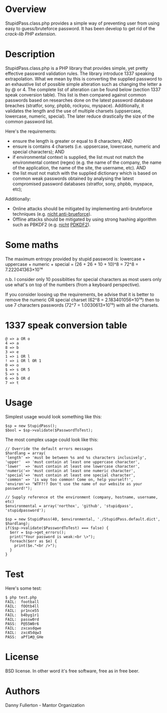 # Overview
StupidPass.class.php provides a simple way of preventing user from using easy to guess/bruteforce password. It has been develop to get rid of the *crack-lib PHP extension*.

# Description
StupidPass.class.php is a PHP library that provides simple, yet pretty effective password validation rules. The library introduce 1337 speaking extrapolation. What we mean by this is converting the supplied password to an exhaustive list of possible simple alteration such as changing the letter a by @ or 4. The complete list of alteration can be found below (section 1337 speak conversion table). This list is then compared against common passwords based on researches done on the latest password database breaches (stratfor, sony, phpbb, rockyou, myspace). Additionally, it validates the length and the use of multiple charsets (uppsercase, lowercase, numeric, special). The later reduce drastically the size of the common password list.

Here's the requirements:

* ensure the length is greater or equal to 8 characters; AND
* ensure is contains 4 charsets (i.e. uppsercase, lowercase, numeric and special characters); AND
* if environmental context is supplied, the list must not match the environmental context (regex) (e.g. the name of the company, the name of the application, the name of the site, the username, etc). AND
* the list must not match with the supplied dictionary which is based on common weak passwords obtained by analysing the latest compromised password databases (stratfor, sony, phpbb, myspace, etc);

Additionally:

* Online attacks should be mitigated by implementing anti-bruteforce techniques (e.g. [nicht anti-brueforce](https://github.com/northox/nicht/blob/master/lib/nicht/Nicht.class.php#L633)).
* Offline attacks should be mitigated by using strong hashing algorithm such as PBKDF2 (e.g. [nicht](https://github.com/northox/nicht/blob/master/src/admin.php#L58) [PDKDF2](https://github.com/northox/nicht/blob/master/lib/nicht/MysqliNichtAuthPbkdf2.class.php#L65)).

# Some maths
The maximum entropy provided by stupid password is: lowercase + uppercase + numeric + special = (26 + 26 + 10 + 10)^8 = 72^8 = 7.222041363×10¹⁴

n.b. I consider only 10 possiblities for special characters as most users only use what's on top of the numbers (from a keyboard perspective).

If you consider loosing up the requirements, be advise that it is better to remove the numeric OR special charset (62^8 = 2.183401056×10¹⁴) then to use 7 characters passwords (72^7 = 1.0030613×10¹³) with all the charsets.

# 1337 speak conversion table

    @ => a OR o  
    4 => a
    8 => b
    3 => e
    1 => i OR l
    ! => i OR l OR 1
    0 => o
    $ => s OR 5
    5 => s
    6 => b OR d
    7 => t

# Usage
Simplest usage would look something like this:

    $sp = new StupidPass();
    $bool = $sp->validate($PasswordToTest);

The most complex usage could look like this:

    // Override the default errors messages
    $hardlang = array(
    'length' => 'must be between %s and %s characters inclusively',
    'upper'  => 'must contain at least one uppercase character',
    'lower'  => 'must contain at least one lowercase character',
    'numeric'=> 'must contain at least one numeric character',
    'special'=> 'must contain at least one special character',
    'common' => 'is way too common! Come on, help yourself!',
    'environ'=> "WTF?!? Don't use the name of our website as your password!");
    
    // Supply reference ot the environment (company, hostname, username, etc)
    $environmental = array('northox', 'github', 'stupidpass', 'stupidpassword');
    
    $sp = new StupidPass(40, $environmental, './StupidPass.default.dict', $hardlang);
    if($sp->validate($PasswordToTest) === false) {
      $err = $sp->get_errors();
      print("Your password is weak:<br \>");
      foreach($err as $e) {
        print($e."<br />");
      }
    }

# Test
Here's some test:

    $ php test.php 
    FAIL:  football
    FAIL:  fOOtb4ll
    FAIL:  pr1nce55
    FAIL:  b4byg1r1
    FAIL:  passw0rd
    PASS:  P@55W0r6
    FAIL:  zxcasdqwe
    FAIL:  zxc45dqw3
    PASS:  aPf1#@_GHe

# License
BSD license. In other word it's free software, free as in free beer.

# Authors
Danny Fullerton - Mantor Organization
